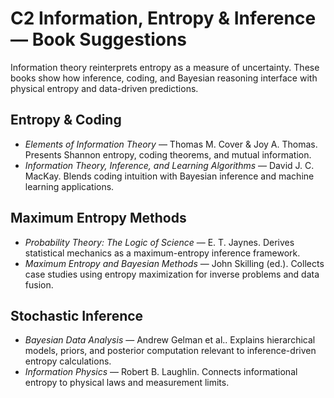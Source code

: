 # C2 Information, Entropy & Inference — Book Suggestions

Information theory reinterprets entropy as a measure of uncertainty. These books show how inference, coding, and Bayesian reasoning interface with physical entropy and data-driven predictions.

## Entropy & Coding
- *Elements of Information Theory* — Thomas M. Cover & Joy A. Thomas. Presents Shannon entropy, coding theorems, and mutual information.
- *Information Theory, Inference, and Learning Algorithms* — David J. C. MacKay. Blends coding intuition with Bayesian inference and machine learning applications.

## Maximum Entropy Methods
- *Probability Theory: The Logic of Science* — E. T. Jaynes. Derives statistical mechanics as a maximum-entropy inference framework.
- *Maximum Entropy and Bayesian Methods* — John Skilling (ed.). Collects case studies using entropy maximization for inverse problems and data fusion.

## Stochastic Inference
- *Bayesian Data Analysis* — Andrew Gelman et al.. Explains hierarchical models, priors, and posterior computation relevant to inference-driven entropy calculations.
- *Information Physics* — Robert B. Laughlin. Connects informational entropy to physical laws and measurement limits.
